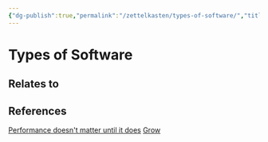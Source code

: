 ```yaml
---
{"dg-publish":true,"permalink":"/zettelkasten/types-of-software/","title":"Types of Software","tags":["status/todo"],"noteIcon":"","created":"2023-11-15T09:41:52.444+00:00","updated":"2023-11-15T14:43:42.989+00:00"}
---
```



# Types of Software





## Relates to

## References

[Performance doesn't matter until it does](https://www.youtube.com/watch?v=2Z4fZtSKlcE)
[Grow](https://www.youtube.com/watch?v=MIokrC5rig8)